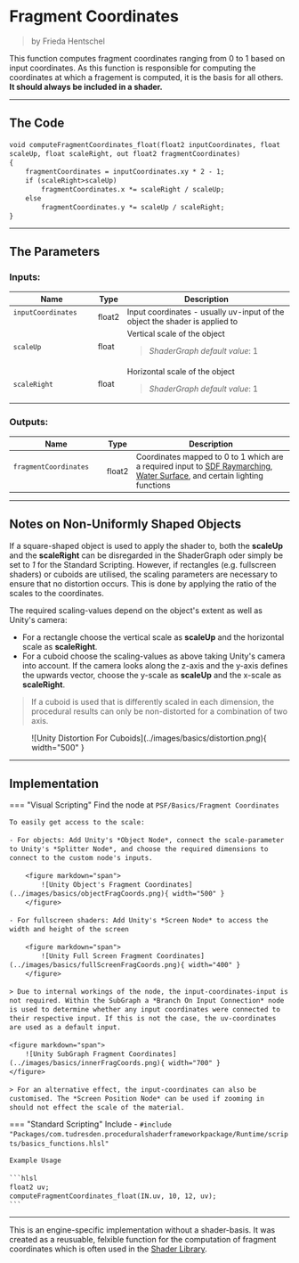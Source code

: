 <div class="container">
    <h1 class="main-heading">Fragment Coordinates</h1>
    <blockquote class="author">by Frieda Hentschel</blockquote>
</div>

This function computes fragment coordinates ranging from 0 to 1 based on input coordinates. As this function is responsible for computing the coordinates at which a fragement is computed, it is the basis for all others. **It should always be included in a shader.**

---

## The Code

``` hlsl
void computeFragmentCoordinates_float(float2 inputCoordinates, float scaleUp, float scaleRight, out float2 fragmentCoordinates)
{
    fragmentCoordinates = inputCoordinates.xy * 2 - 1;
    if (scaleRight>scaleUp)
        fragmentCoordinates.x *= scaleRight / scaleUp;
    else
        fragmentCoordinates.y *= scaleUp / scaleRight;
}
```

---

## The Parameters

### Inputs:
| Name            | Type     | Description |
|-----------------|----------|-------------|
| `inputCoordinates`  <img width=50/>  | float2   | Input coordinates - usually uv-input of the object the shader is applied to|
| `scaleUp`        | float   | Vertical scale of the object <br> <blockquote>*ShaderGraph default value*: 1</blockquote>|
| `scaleRight`   | float  | Horizontal scale of the object <br> <blockquote>*ShaderGraph default value*: 1</blockquote>|

### Outputs:
| Name            | Type     | Description |
|-----------------|----------|-------------|
| `fragmentCoordinates`  <img width=70/>  | float2   | Coordinates mapped to 0 to 1 which are a required input to [SDF Raymarching](../sdfs/raymarching.md), [Water Surface](../water/waterSurface.md), and certain lighting functions|

---

## Notes on Non-Uniformly Shaped Objects

If a square-shaped object is used to apply the shader to, both the **scaleUp** and the **scaleRight** can be disregarded in the ShaderGraph oder simply be set to *1* for the Standard Scripting. However, if rectangles (e.g. fullscreen shaders) or cuboids are utilised, the scaling parameters are necessary to ensure that no distortion occurs. This is done by applying the ratio of the scales to the coordinates.

The required scaling-values depend on the object's extent as well as Unity's camera:

- For a rectangle choose the vertical scale as **scaleUp** and the horizontal scale as **scaleRight**.
- For a cuboid choose the scaling-values as above taking Unity's camera into account. If the camera looks along the z-axis and the y-axis defines the upwards vector, choose the y-scale as **scaleUp** and the x-scale as **scaleRight**.

> If a cuboid is used that is differently scaled in each dimension, the procedural results can only be non-distorted for a combination of two axis.

<figure markdown="span">
    ![Unity Distortion For Cuboids](../images/basics/distortion.png){ width="500" }
</figure>

---

## Implementation

=== "Visual Scripting"
    Find the node at `PSF/Basics/Fragment Coordinates`

    To easily get access to the scale:

    - For objects: Add Unity's *Object Node*, connect the scale-parameter to Unity's *Splitter Node*, and choose the required dimensions to connect to the custom node's inputs. 

        <figure markdown="span">
            ![Unity Object's Fragment Coordinates](../images/basics/objectFragCoords.png){ width="500" }
        </figure>
    
    - For fullscreen shaders: Add Unity's *Screen Node* to access the width and height of the screen 

        <figure markdown="span">
            ![Unity Full Screen Fragment Coordinates](../images/basics/fullScreenFragCoords.png){ width="400" }
        </figure>

    > Due to internal workings of the node, the input-coordinates-input is not required. Within the SubGraph a *Branch On Input Connection* node is used to determine whether any input coordinates were connected to their respective input. If this is not the case, the uv-coordinates are used as a default input. 

    <figure markdown="span">
        ![Unity SubGraph Fragment Coordinates](../images/basics/innerFragCoords.png){ width="700" }
    </figure>
    
    > For an alternative effect, the input-coordinates can also be customised. The *Screen Position Node* can be used if zooming in should not effect the scale of the material.

=== "Standard Scripting"
    Include - ```#include "Packages/com.tudresden.proceduralshaderframeworkpackage/Runtime/scripts/basics_functions.hlsl"```

    Example Usage

    ```hlsl
    float2 uv;
    computeFragmentCoordinates_float(IN.uv, 10, 12, uv);
    ```

---

This is an engine-specific implementation without a shader-basis. It was created as a reusuable, felxible function for the computation of fragment coordinates which is often used in the [Shader Library](../../../shaders/general_structure.md).
